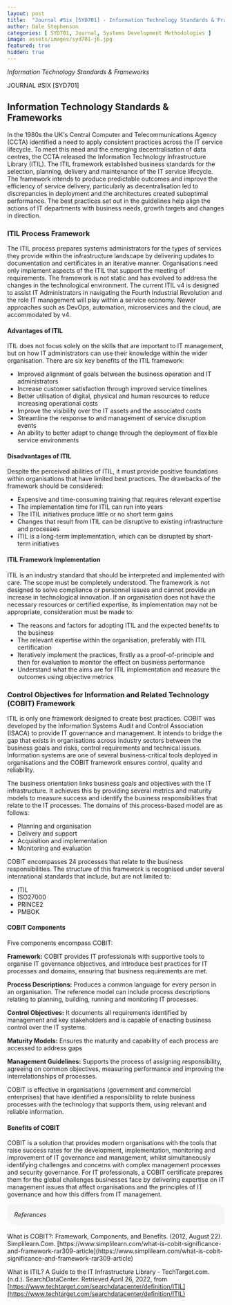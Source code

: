 ```yaml
---
layout: post
title:  "Journal #Six [SYD701] - Information Technology Standards & Frameworks" 
author: Dale Stephenson
categories: [ SYD701, Journal, Systems Development Methodologies ]
image: assets/images/syd701-j6.jpg
featured: true
hidden: true
---
```

<i>Information Technology Standards & Frameworks</i>

JOURNAL #SIX [SYD701]

<h2>Information Technology Standards & Frameworks</h2>
 
In the 1980s the UK's Central Computer and Telecommunications Agency (CCTA) identified a need to apply consistent practices across the IT service lifecycle. To meet this need and the emerging decentralisation of data centres, the CCTA released the Information Technology Infrastructure Library (ITIL). The ITIL framework established business standards for the selection, planning, delivery and maintenance of the IT service lifecycle. The framework intends to produce predictable outcomes and improve the efficiency of service delivery, particularly as decentralisation led to discrepancies in deployment and the architectures created suboptimal performance. The best practices set out in the guidelines help align the actions of IT departments with business needs, growth targets and changes in direction.
 
<h3>ITIL Process Framework</h3>
 
The ITIL process prepares systems administrators for the types of services they provide within the infrastructure landscape by delivering updates to documentation and certificates in an iterative manner. Organisations need only implement aspects of the ITIL that support the meeting of requirements. The framework is not static and has evolved to address the changes in the technological environment. The current ITIL v4 is designed to assist IT Administrators in navigating the Fourth Industrial Revolution and the role IT management will play within a service economy. Newer approaches such as DevOps, automation, microservices and the cloud, are accommodated by v4.
 
<h4>Advantages of ITIL</h4>
 
ITIL does not focus solely on the skills that are important to IT management, but on how IT administrators can use their knowledge within the wider organisation. There are six key benefits of the ITIL framework:
 
- Improved alignment of goals between the business operation and IT administrators
- Increase customer satisfaction through improved service timelines
- Better utilisation of digital, physical and human resources to reduce increasing operational costs
- Improve the visibility over the IT assets and the associated costs
- Streamline the response to and management of service disruption events
- An ability to better adapt to change through the deployment of flexible service environments
 
<h4>Disadvantages of ITIL</h4>
 
Despite the perceived abilities of ITIL, it must provide positive foundations within organisations that have limited best practices. The drawbacks of the framework should be considered:
 
- Expensive and time-consuming training that requires relevant expertise 
- The implementation time for ITIL can run into years
- The ITIL initiatives produce little or no short term gains
- Changes that result from ITIL can be disruptive to existing infrastructure and processes
- ITIL is a long-term implementation, which can be disrupted by short-term initiatives
 
<h4>ITIL Framework Implementation</h4>
 
ITIL is an industry standard that should be interpreted and implemented with care. The scope must be completely understood. The framework is not designed to solve compliance or personnel issues and cannot provide an increase in technological innovation. If an organisation does not have the necessary resources or certified expertise, its implementation may not be appropriate, consideration must be made to:
 
- The reasons and factors for adopting ITIL and the expected benefits to the business
- The relevant expertise within the organisation, preferably with ITIL certification 
- Iteratively implement the practices, firstly as a proof-of-principle and then for evaluation to monitor the effect on business performance
- Understand what the aims are for ITIL implementation and measure the outcomes using objective metrics
 
<h3>Control Objectives for Information and Related Technology (COBIT) Framework</h3>
 
ITIL is only one framework designed to create best practices. COBIT was developed by the Information Systems Audit and Control Association (ISACA) to provide IT governance and management. It intends to bridge the gap that exists in organisations across industry sectors between the business goals and risks, control requirements and technical issues. Information systems are one of several business-critical tools deployed in organisations and the COBIT framework ensures control, quality and reliability.
 
The business orientation links business goals and objectives with the IT infrastructure. It achieves this by providing several metrics and maturity models to measure success and identify the business responsibilities that relate to the IT processes. The domains of this process-based model are as follows:
 
- Planning and organisation
- Delivery and support
- Acquisition and implementation 
- Monitoring and evaluation 
 
COBIT encompasses 24 processes that relate to the business responsibilities. The structure of this framework is recognised under several international standards that include, but are not limited to:
 
- ITIL
- ISO27000
- PRINCE2
- PMBOK
 
<h4>COBIT Components</h4>
 
Five components encompass COBIT:
 
<b>Framework:</b> COBIT provides IT professionals with supportive tools to organise IT governance objectives, and introduce best practices for IT processes and domains, ensuring that business requirements are met.
 
<b>Process Descriptions:</b> Produces a common language for every person in an organisation. The reference model can include process descriptions relating to planning, building, running and monitoring IT processes.
 
<b>Control Objectives:</b> It documents all requirements identified by management and key stakeholders and is capable of enacting business control over the IT systems.
 
<b>Maturity Models:</b> Ensures the maturity and capability of each process are accessed to address gaps
 
<b>Management Guidelines:</b> Supports the process of assigning responsibility, agreeing on common objectives, measuring performance and improving the interrelationships of processes.
 
COBIT is effective in organisations (government and commercial enterprises) that have identified a responsibility to relate business processes with the technology that supports them, using relevant and reliable information.
 
<h4>Benefits of COBIT</h4>
 
COBIT is a solution that provides modern organisations with the tools that raise success rates for the development, implementation, monitoring and improvement of IT governance and management, whilst simultaneously identifying challenges and concerns with complex management processes and security governance. For IT professionals, a COBIT certificate prepares them for the global challenges businesses face by delivering expertise on IT management issues that affect organisations and the principles of IT governance and how this differs from IT management.

<div style="background-color: #f6f6f6; padding: 1rem; border-radius: 10px 20px;"> 
    <i>References</i>
</div>
<br>
What is COBIT?: Framework, Components, and Benefits. (2012, August 22). Simplilearn.Com. [https://www.simplilearn.com/what-is-cobit-significance-and-framework-rar309-article](https://www.simplilearn.com/what-is-cobit-significance-and-framework-rar309-article)

What is ITIL? A Guide to the IT Infrastructure Library - TechTarget.com. (n.d.). SearchDataCenter. Retrieved April 26, 2022, from [https://www.techtarget.com/searchdatacenter/definition/ITIL](https://www.techtarget.com/searchdatacenter/definition/ITIL)